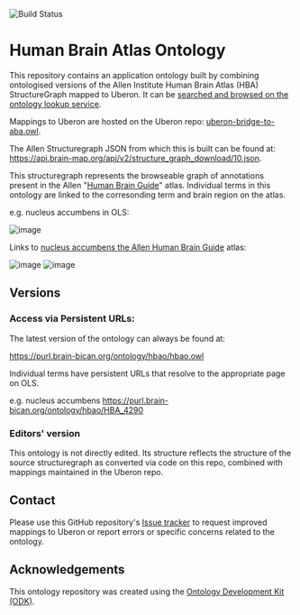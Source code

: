 
![Build Status](https://github.com/hkir-dev/human_brain_atlas_ontology/workflows/CI/badge.svg)

# Human Brain Atlas Ontology

This repository contains an application ontology built by combining ontologised versions of the Allen Institute Human Brain Atlas (HBA) StructureGraph mapped to Uberon.   It can be [searched and browsed on the ontology lookup service](https://www.ebi.ac.uk/ols4/ontologies/hba).

Mappings to Uberon are hosted on the Uberon repo: [uberon-bridge-to-aba.owl](https://raw.githubusercontent.com/obophenotype/uberon/master/src/ontology/bridge/uberon-bridge-to-aba.owl).

The Allen Structuregraph JSON from which this is built can be found at: https://api.brain-map.org/api/v2/structure_graph_download/10.json. 

This structuregraph represents the browseable graph of annotations present in the Allen "[Human Brain Guide](https://atlas.brain-map.org/atlas?atlas=265297125)" atlas. Individual terms in this ontology are linked to the corresonding term and brain region on the atlas.

e.g. nucleus accumbens in OLS:

![image](https://github.com/user-attachments/assets/5e5bcc01-6209-4f07-b34c-076dd7e01b60)

Links to [nucleus accumbens the Allen Human Brain Guide](http://atlas.brain-map.org/atlas?atlas=265297125#structure=4290) atlas:

![image](https://github.com/user-attachments/assets/49e05513-29fd-4548-b950-162a4eb08334) ![image](https://github.com/user-attachments/assets/7f2c5a19-1875-4b53-af0d-8614b810b76b)




## Versions

### Access via Persistent URLs:

The latest version of the ontology can always be found at:

https://purl.brain-bican.org/ontology/hbao/hbao.owl

Individual terms have persistent URLs that resolve to the appropriate page on OLS.

e.g. nucleus accumbens https://purl.brain-bican.org/ontology/hbao/HBA_4290

### Editors' version

This ontology is not directly edited.  Its structure reflects the structure of the source structuregraph as converted via code on this repo, combined with mappings maintained in the Uberon repo.

## Contact

Please use this GitHub repository's [Issue tracker](https://github.com/brain-bican/human_brain_atlas_ontology/issues) to request improved mappings to Uberon or report errors or specific concerns related to the ontology.

## Acknowledgements

This ontology repository was created using the [Ontology Development Kit (ODK)](https://github.com/INCATools/ontology-development-kit).
